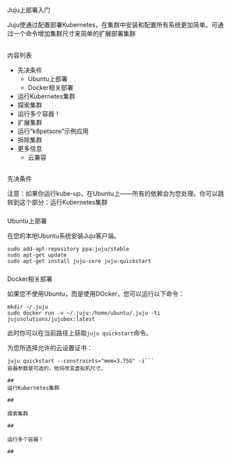 
# 

Juju上部署入门

Juju使通过配置部署Kubernetes，在集群中安装和配置所有系统更加简单。可通过一个命令增加集群尺寸来简单的扩展部署集群

## 

内容列表
* 先决条件
    * Ubuntu上部署
    * Docker相关部署
* 运行Kubernetes集群
* 探索集群
* 运行多个容器！
* 扩展集群
* 运行“k8petsore”示例应用
* 拆除集群
* 更多信息
    * 云兼容

## 

先决条件

注意：如果你运行kube-up，在Ubuntu上——所有的依赖会为您处理。你可以跳转到这个部分：运行Kubernetes集群

### 

Ubuntu上部署

在您的本地Ubuntu系统安装Juju客户端。
```
sudo add-apt-repository ppa:juju/stable
sudo apt-get update
sudo apt-get install juju-core juju-quickstart
```

### 
Docker相关部署

如果您不使用Ubuntu，而是使用DOcker，您可以运行以下命令：
```
mkdir ~/.juju
sudo docker run -v ~/.juju:/home/ubuntu/.juju -ti jujusolutions/jujubox:latest
```
此时你可以在当前路径上获取```juju quickstart```命令。

为您所选择允许的云设置证书：

```
juju quickstart --constraints="mem=3.75G" -i```
容器参数是可选的，他将改变虚拟机尺寸。

## 
运行Kubernetes集群

## 

探索集群

## 

运行多个容器！

## 








